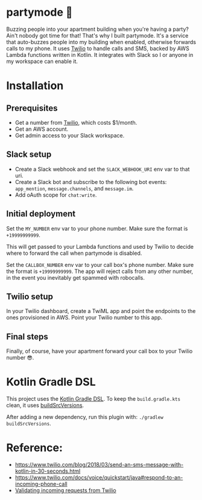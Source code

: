 # partymode 🎉

Buzzing people into your apartment building when you're having a party? 
Ain't nobody got time for that! That's why I built partymode. 
It's a service that auto-buzzes people into my building when enabled, 
otherwise forwards calls to my phone. It uses [Twilio](https://www.twilio.com/) to handle calls and SMS, 
backed by AWS Lambda functions written in Kotlin. 
It integrates with Slack so I or anyone in my workspace can enable it.

# Installation

## Prerequisites

* Get a number from [Twilio](https://www.twilio.com/), which costs $1/month.
* Get an AWS account. 
* Get admin access to your Slack workspace.

## Slack setup

- Create a Slack webhook and set the `SLACK_WEBHOOK_URI` env var to that uri.
- Create a Slack bot and subscribe to the following bot events: `app_mention`, `message.channels`, and `message.im`.
- Add oAuth scope for `chat:write`.

## Initial deployment

Set the `MY_NUMBER` env var to your phone number. Make sure the format is `+19999999999`. 

This will get passed to your Lambda functions and used by Twilio to decide where to forward the call when partymode is disabled.

Set the `CALLBOX_NUMBER` env var to your call box's phone number. 
Make sure the format is `+19999999999`.
The app will reject calls from any other number, in the event you inevitably get spammed with robocalls.

## Twilio setup

In your Twilio dashboard, create a TwiML app and point the endpoints to the ones provisioned in AWS. Point your Twilio number to this app.

## Final steps

Finally, of course, have your apartment forward your call box to your Twilio number 😎.

# Kotlin Gradle DSL

This project uses the [Kotlin Gradle DSL](https://github.com/gradle/kotlin-dsl).
To keep the `build.gradle.kts` clean, it uses [buildSrcVersions](https://github.com/jmfayard/buildSrcVersions).

After adding a new dependency, run this plugin with: `./gradlew buildSrcVersions`.

# Reference:

- https://www.twilio.com/blog/2018/03/send-an-sms-message-with-kotlin-in-30-seconds.html
- https://www.twilio.com/docs/voice/quickstart/java#respond-to-an-incoming-phone-call
- [Validating incoming requests from Twilio](https://www.twilio.com/docs/usage/tutorials/how-to-secure-your-servlet-app-by-validating-incoming-twilio-requests)
